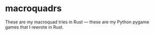 # macroquadrs
These are my macroquad tries in Rust — these are my Python pygame games that I rewrote in Rust. 
